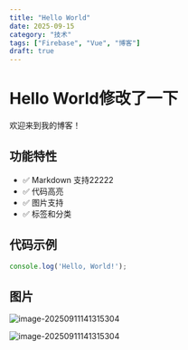 ```yaml
---
title: "Hello World"
date: 2025-09-15
category: "技术"
tags: ["Firebase", "Vue", "博客"]
draft: true
---
```


# Hello World修改了一下

欢迎来到我的博客！

## 功能特性

* ✅ Markdown 支持22222
* ✅ 代码高亮
* ✅ 图片支持
* ✅ 标签和分类

## 代码示例

```javascript
console.log('Hello, World!');
```

## 图片

![image-20250911141315304](/api/getImage?path=image-20250911141315304.png)

![image-20250911141315304](/api/getImage?path=image-20250911141315304.png)